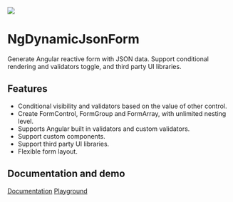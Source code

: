 <a href="https://codeclimate.com/github/erqk/ng-dynamic-json-form/maintainability"><img src="https://api.codeclimate.com/v1/badges/822fd579fde353c1fa47/maintainability" /></a>

# NgDynamicJsonForm

Generate Angular reactive form with JSON data. Support conditional rendering and validators toggle, and third party UI libraries.

## Features

- Conditional visibility and validators based on the value of other control.
- Create FormControl, FormGroup and FormArray, with unlimited nesting level.
- Supports Angular built in validators and custom validators.
- Support custom components.
- Support third party UI libraries.
- Flexible form layout.

## Documentation and demo

[Documentation](https://erqk.github.io/ng-dynamic-json-form/docs)
[Playground](https://erqk.github.io/ng-dynamic-json-form/playground)
